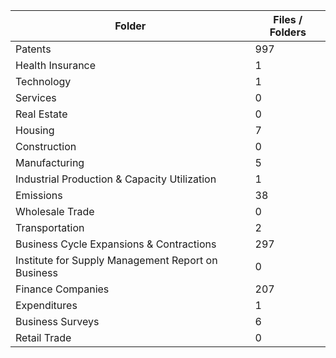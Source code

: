 | Folder                                             |   Files / Folders |
|----------------------------------------------------|-------------------|
| Patents                                            |               997 |
| Health Insurance                                   |                 1 |
| Technology                                         |                 1 |
| Services                                           |                 0 |
| Real Estate                                        |                 0 |
| Housing                                            |                 7 |
| Construction                                       |                 0 |
| Manufacturing                                      |                 5 |
| Industrial Production & Capacity Utilization       |                 1 |
| Emissions                                          |                38 |
| Wholesale Trade                                    |                 0 |
| Transportation                                     |                 2 |
| Business Cycle Expansions & Contractions           |               297 |
| Institute for Supply Management Report on Business |                 0 |
| Finance Companies                                  |               207 |
| Expenditures                                       |                 1 |
| Business Surveys                                   |                 6 |
| Retail Trade                                       |                 0 |